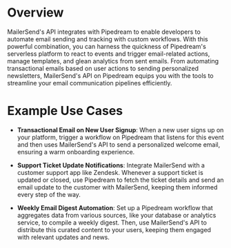 # Overview

MailerSend's API integrates with Pipedream to enable developers to automate email sending and tracking with custom workflows. With this powerful combination, you can harness the quickness of Pipedream's serverless platform to react to events and trigger email-related actions, manage templates, and glean analytics from sent emails. From automating transactional emails based on user actions to sending personalized newsletters, MailerSend's API on Pipedream equips you with the tools to streamline your email communication pipelines efficiently.

# Example Use Cases

- **Transactional Email on New User Signup**: When a new user signs up on your platform, trigger a workflow on Pipedream that listens for this event and then uses MailerSend's API to send a personalized welcome email, ensuring a warm onboarding experience.

- **Support Ticket Update Notifications**: Integrate MailerSend with a customer support app like Zendesk. Whenever a support ticket is updated or closed, use Pipedream to fetch the ticket details and send an email update to the customer with MailerSend, keeping them informed every step of the way.

- **Weekly Email Digest Automation**: Set up a Pipedream workflow that aggregates data from various sources, like your database or analytics service, to compile a weekly digest. Then, use MailerSend's API to distribute this curated content to your users, keeping them engaged with relevant updates and news.
